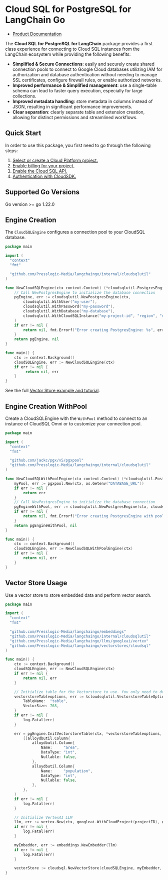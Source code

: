 # Cloud SQL for PostgreSQL for LangChain Go

- [Product Documentation](https://cloud.google.com/sql/docs)

The **Cloud SQL for PostgreSQL for LangChain** package provides a first class experience for connecting to
Cloud SQL instances from the LangChain ecosystem while providing the following benefits:

- **Simplified & Secure Connections**: easily and securely create shared connection pools to connect to Google Cloud databases utilizing IAM for authorization and database authentication without needing to manage SSL certificates, configure firewall rules, or enable authorized networks.
- **Improved performance & Simplified management**: use a single-table schema can lead to faster query execution, especially for large collections.
- **Improved metadata handling**: store metadata in columns instead of JSON, resulting in significant performance improvements.
- **Clear separation**: clearly separate table and extension creation, allowing for distinct permissions and streamlined workflows.

## Quick Start

In order to use this package, you first need to go through the following
steps:

1. [Select or create a Cloud Platform project.](https://console.cloud.google.com/project)
2. [Enable billing for your project.](https://cloud.google.com/billing/docs/how-to/modify-project#enable_billing_for_a_project)
3. [Enable the Cloud SQL API.](https://console.cloud.google.com/apis/enableflow?apiid=sql.googleapis.com)
4. [Authentication with CloudSDK.](https://cloud.google.com/sdk/gcloud/reference/auth/application-default/login)

## Supported Go Versions

Go version >= go 1.22.0

## Engine Creation

The `CloudSQLEngine` configures a connection pool to your CloudSQL database. 

```go
package main

import (
  "context"
  "fmt"

  "github.com/Presslogic-Media/langchaingo/internal/cloudsqlutil"
)

func NewCloudSQLEngine(ctx context.Context) (*cloudsqlutil.PostgresEngine, error) {
	// Call NewPostgresEngine to initialize the database connection
    pgEngine, err := cloudsqlutil.NewPostgresEngine(ctx,
        cloudsqlutil.WithUser("my-user"),
        cloudsqlutil.WithPassword("my-password"),
        cloudsqlutil.WithDatabase("my-database"),
        cloudsqlutil.WithCloudSQLInstance("my-project-id", "region", "my-instance"),
    )
    if err != nil {
        return nil, fmt.Errorf("Error creating PostgresEngine: %s", err)
    }
    return pgEngine, nil
}

func main() {
    ctx := context.Background()
    cloudSQLEngine, err := NewCloudSQLEngine(ctx)
    if err != nil {
         return nil, err
    }
}
```

See the full [Vector Store example and tutorial](https://github.com/Presslogic-Media/langchaingo/tree/main/examples/google-cloudsql-chat-message-history-example).

## Engine Creation WithPool

Create a CloudSQLEngine with the `WithPool` method to connect to an instance of CloudSQL Omni or to customize your connection pool.


```go
package main

import (
  "context"
  "fmt"

  "github.com/jackc/pgx/v5/pgxpool"
  "github.com/Presslogic-Media/langchaingo/internal/cloudsqlutil"
)

func NewCloudSQLWithPoolEngine(ctx context.Context) (*cloudsqlutil.PostgresEngine, error) {
    myPool, err := pgxpool.New(ctx, os.Getenv("DATABASE_URL"))
    if err != nil {
        return err
    }
	// Call NewPostgresEngine to initialize the database connection
    pgEngineWithPool, err := cloudsqlutil.NewPostgresEngine(ctx, cloudsqlutil.WithPool(myPool))
    if err != nil {
        return nil, fmt.Errorf("Error creating PostgresEngine with pool: %s", err)
    }
    return pgEngineWithPool, nil
}

func main() {
    ctx := context.Background()
    cloudSQLEngine, err := NewCloudSQLWithPoolEngine(ctx)
    if err != nil {
        return nil, err
    }
}
```

## Vector Store Usage

Use a vector store to store embedded data and perform vector search.

```go
package main

import (
  "context"
  "fmt"

  "github.com/Presslogic-Media/langchaingo/embeddings"
  "github.com/Presslogic-Media/langchaingo/internal/cloudsqlutil"
  "github.com/Presslogic-Media/langchaingo/llms/googleai/vertex"
  "github.com/Presslogic-Media/langchaingo/vectorstores/cloudsql"
)

func main() {
    ctx := context.Background()
    cloudSQLEngine, err := NewCloudSQLEngine(ctx)
    if err != nil {
        return nil, err
    }

    // Initialize table for the Vectorstore to use. You only need to do this the first time you use this table.
    vectorstoreTableoptions, err := &cloudsqlutil.VectorstoreTableOptions{
        TableName:  "table",
        VectorSize: 768,
    }
    if err != nil {
        log.Fatal(err)
    }

    err = pgEngine.InitVectorstoreTable(ctx, *vectorstoreTableoptions,
        []alloydbutil.Column{
            alloydbutil.Column{
                Name:     "area",
                DataType: "int",
                Nullable: false,
            },
            alloydbutil.Column{
                Name:     "population",
                DataType: "int",
                Nullable: false,
            },
        },
    )
    if err != nil {
        log.Fatal(err)
    }

    // Initialize VertexAI LLM
    llm, err := vertex.New(ctx, googleai.WithCloudProject(projectID), googleai.WithCloudLocation(cloudLocation), googleai.WithDefaultModel("text-embedding-005"))
    if err != nil {
        log.Fatal(err)
    }

    myEmbedder, err := embeddings.NewEmbedder(llm)
    if err != nil {
        log.Fatal(err)
    }

    vectorStore := cloudsql.NewVectorStore(cloudSQLEngine, myEmbedder, "my-table", cloudsql.WithMetadataColumns([]string{"area", "population"}))
}
```